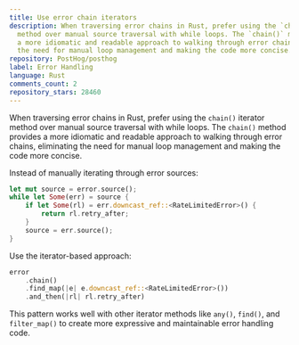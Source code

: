 ```yaml
---
title: Use error chain iterators
description: When traversing error chains in Rust, prefer using the `chain()` iterator
  method over manual source traversal with while loops. The `chain()` method provides
  a more idiomatic and readable approach to walking through error chains, eliminating
  the need for manual loop management and making the code more concise.
repository: PostHog/posthog
label: Error Handling
language: Rust
comments_count: 2
repository_stars: 28460
---
```


When traversing error chains in Rust, prefer using the `chain()` iterator method over manual source traversal with while loops. The `chain()` method provides a more idiomatic and readable approach to walking through error chains, eliminating the need for manual loop management and making the code more concise.

Instead of manually iterating through error sources:
```rust
let mut source = error.source();
while let Some(err) = source {
    if let Some(rl) = err.downcast_ref::<RateLimitedError>() {
        return rl.retry_after;
    }
    source = err.source();
}
```

Use the iterator-based approach:
```rust
error
    .chain()
    .find_map(|e| e.downcast_ref::<RateLimitedError>())
    .and_then(|rl| rl.retry_after)
```

This pattern works well with other iterator methods like `any()`, `find()`, and `filter_map()` to create more expressive and maintainable error handling code.